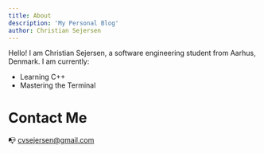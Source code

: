 ```yaml
---
title: About
description: 'My Personal Blog'
author: Christian Sejersen
---
```


Hello! I am Christian Sejersen, a software engineering student from Aarhus, Denmark. I am currently: 
- Learning C++
- Mastering the Terminal

# Contact Me

📭 cvsejersen@gmail.com

